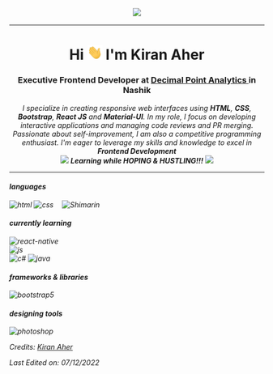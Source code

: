 <p align="center">
  <img src="https://github.com/thompsonemerson/thompsonemerson/raw/master/cover-thompson.png" height="200"/>
</p>
<hr>
<h1 align="center">Hi <img src="https://raw.githubusercontent.com/ABSphreak/ABSphreak/master/gifs/Hi.gif" width="30px"> I'm Kiran Aher</h1>
<h3 align="center"><b>Executive Frontend Developer at <a href="https://www.decimalpointanalytics.com/" target="blanck"> Decimal Point Analytics </a> in Nashik</b></h3>

 
</p>



<p align="center">
  <em>
   I specialize in creating responsive web interfaces using <b>HTML</b>, <b>CSS</b>, <b>Bootstrap</b>, <b>React JS</b> and <b>Material-UI</b>. In my role, I focus on developing interactive applications and managing code reviews and PR merging. Passionate about self-improvement, I am also a competitive programming enthusiast. I'm eager to leverage my skills and knowledge to excel in <b>Frontend Development</b>
  <br>
  <img src="https://media.giphy.com/media/VgCDAzcKvsR6OM0uWg/giphy.gif" width="50" /> <b><i>Learning while HOPING & HUSTLING!!!</i></b> <img src="https://media.giphy.com/media/7j2hfyeVcDtf2/giphy.gif" width="50" />
</p>



<hr>
 <h4> languages </h4>
 <div>
<img align="right" width="400" alt="Shimarin" src="https://img.freepik.com/free-vector/hacker-operating-laptop-cartoon-icon-illustration-technology-icon-concept-isolated-flat-cartoon-style_138676-2387.jpg?w=740&t=st=1670498229~exp=1670498829~hmac=37f355e1c194741f095087ec34267741232736cdfa3c8e4511aca57dd7052ba5"/>
<img src = "https://img.shields.io/badge/HTML5-E34F26?style=for-the-badge&logo=html5&logoColor=white" alt = "html" />
<img src = "https://img.shields.io/badge/CSS3-1572B6?style=for-the-badge&logo=css3&logoColor=white" alt = "css" />
<h4> currently learning </h4>
     <img src = "https://img.shields.io/badge/react_native-%2320232a.svg?style=for-the-badge&logo=react&logoColor=%2361DAFB" alt = "react-native" /><br>
     <img src = "https://img.shields.io/badge/JavaScript-323330?style=for-the-badge&logo=javascript&logoColor=F7DF1E" alt = "js" /><br>
   <img src = "https://img.shields.io/badge/c%23-%23239120.svg?style=for-the-badge&logo=c-sharp&logoColor=white" alt = "c#" />
    <img src = "https://img.shields.io/badge/java-%23ED8B00.svg?style=for-the-badge&logo=java&logoColor=white" alt = "java" />
  <h4>frameworks & libraries</h4>
 <img src = "https://img.shields.io/badge/bootstrap-%23563D7C.svg?style=for-the-badge&logo=bootstrap&logoColor=white" alt = "bootstrap5" />
 
 <h4> designing tools </h4>
  <img src = "https://img.shields.io/badge/adobe%20photoshop-%2331A8FF.svg?style=for-the-badge&logo=adobe%20photoshop&logoColor=white" alt = "photoshop" />
</div>






Credits: [Kiran Aher](https://github.com/kiranaher5171)

Last Edited on: 07/12/2022
